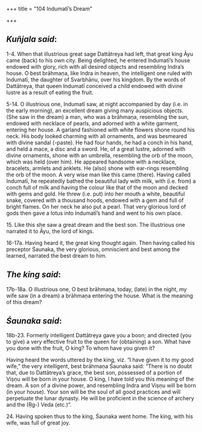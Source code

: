 +++
title = "104 Indumatī’s Dream"

+++
 

## *Kuñjala said*:

1-4. When that illustrious great sage Dattātreya had left, that great king Āyu came (back) to his own city. Being delighted, he entered Indumatī’s house endowed with glory, rich with all desired objects and resembling Indra’s house. O best brāhmaṇa, like Indra in heaven, the intelligent one ruled with Indumatī, the daughter of Svarbhānu, over his kingdom. By the words of Dattātreya, that queen Indumatī conceived a child endowed with divine lustre as a result of eating the fruit.

5-14. O illustrious one, Indumatī saw, at night accompanied by day (i.e. in the early morning), an excellent dream giving many auspicious objects. (She saw in the dream) a man, who was a brāhmaṇa, resembling the sun, endowed with necklace of pearls, and adorned with a white garment, entering her house. A garland fashioned with white flowers shone round his neck. His body looked charming with all ornaments, and was besmeared with divine sandal (-paste). He had four hands, he had a conch in his hand, and held a mace, a disc and a sword. He, of a great lustre, adorned with divine ornaments, shone with an umbrella, resembling the orb of the moon, which was held (over him). He appeared handsome with a necklace, bracelets, armlets and anklets. He (also) shone with ear-rings resembling the orb of the moon. A very wise man like this came (there). Having called Indumatī, he repeatedly bathed the beautiful lady with milk, with (i.e. from) a conch full of milk and having the colour like that of the moon and decked with gems and gold. He threw (i.e. put) into her mouth a white, beautiful snake, covered with a thousand hoods, endowed with a gem and full of bright flames. On her neck he also put a pearl. That very glorious lord of gods then gave a lotus into Indumatī’s hand and went to his own place.

15\. Like this she saw a great dream and the best son. The illustrious one narrated it to Āyu, the lord of kings.

16-17a. Having heard it, the great king thought again. Then having called his preceptor Śaunaka, the very glorious, omniscient and best among the learned, narrated the best dream to him.

## *The king said*:

17b-18a. O illustrious one, O best brāhmaṇa, today, (late) in the night, my wife saw (in a dream) a brāhmaṇa entering the house. What is the meaning of this dream?

## *Śaunaka said*:

18b-23. Formerly intelligent Dattātreya gave you a boon; and directed (you to give) a very effective fruit to the queen for (obtaining) a son. What have you done with the fruit, O king? To whom have you given it?

Having heard the words uttered by the king, viz. “I have given it to my good wife,” the very intelligent, best brāhmaṇa Śaunaka said: “There is no doubt that, due to Dattātreya’s grace, the best son, possessed of a portion of Viṣṇu will be born in your house. O king, I have told you this meaning of the dream. A son of a divine power, and resembling Indra and Viṣṇu will be born (in your house). Your son will be the soul of all good practices and will perpetuate the lunar dynasty. He will be proficient in the science of archery and the (Ṛg-) Veda (etc.)”.

24\. Having spoken thus to the king, Śaunaka went home. The king, with his wife, was full of great joy.


